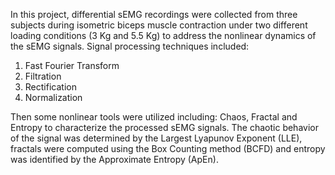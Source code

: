 In this project, differential sEMG recordings were collected from three subjects during isometric biceps muscle contraction under two different loading conditions (3 Kg and 5.5 Kg) to address the nonlinear dynamics of the sEMG signals. 
Signal processing techniques included:
1. Fast Fourier Transform
2. Filtration
3. Rectification 
4. Normalization 

Then some nonlinear tools were utilized including: Chaos, Fractal and Entropy to characterize the processed sEMG signals.
The chaotic behavior of the signal was determined by the Largest Lyapunov Exponent (LLE), fractals were computed using the Box Counting method (BCFD) and entropy was identified by the Approximate Entropy (ApEn). 
